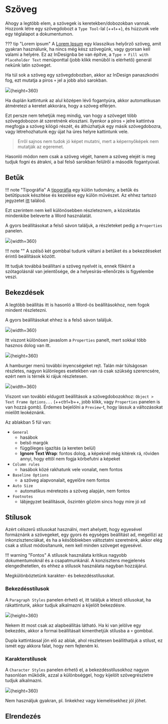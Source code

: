 # Szöveg

<!-- TODO: szövegkeret beállítások, belső margók -->

Ahogy a legtöbb elem, a szövegek is keretekben/dobozokban vannak.
Hozzonk létre egy szövegdobozt a `Type Tool`-lal (++t++), és húzzunk vele egy téglalapot a dokumentumon.

??? tip "Lorem ipsum"
    A [Lorem Ipsum](https://en.wikipedia.org/wiki/Lorem_ipsum) egy klasszikus helyőrző szöveg, amit gyakran használunk, ha nincs még kész szövegünk, vagy gyorsan kell valami a helyére.
    Ez az InDesignba be van építve, a `Type > Fill with Placeholder Text`  menüponttal (jobb klikk menüből is elérhető) generál nekünk latin szöveget.

Ha túl sok a szöveg egy szövegdobozban, akkor az InDesign panaszkodni fog, ezt mutatja a piros `+` jel a jobb alsó sarokban.

![](img/text_overflow.png){height=360}

Ha duplán kattintunk az alul középen lévő fogantyúra, akkor automatikusan átméretezi a keretet akkorára, hogy a szöveg elférjen.

Ezt persze nem tehetjük meg mindig, van hogy a szöveget több szövegdobozon át szeretnénk elosztani. Ilyenkor a piros `+` jelre kattintva megfogja a szöveg kilógó részét, és áthúzhatjuk egy másik szövegdobozra, vagy létrehozhatunk egy újat ha üres helyre kattintunk vele.

> Erről sajnos nem tudok jó képet mutatni, mert a képernyőképek nem mutatják az egeremet.

Hasonló módon nem csak a szöveg végét, hanem a szöveg elejét is meg tudjuk fogni és átrakni, a bal felső sarokban felülről a második fogantyúval.

<!-- TODO: cukorka: shift klikkel van auto text threading -->

## Betűk

!!! note "Tipográfia"
    A [tipográfia](https://hu.wikipedia.org/wiki/Tipogr%C3%A1fia) egy külön tudomány, a betűk és betűtípusok készítése és kezelése egy külön művészet. 
    Az ehhez tartozó jegyzetet [itt](typography.md) találod.

Ezt szerintem nem kell különösebben részleteznem, a közoktatás mindenkibe beleverte a Word használatát.

A gyors beállításokat a felső sávon találjuk, a részleteket pedig a `Properties` panelen.

![](img/text_character_bar.png){width=360}

!!! note ""
    A szélső két gombbal tudunk váltani a betűket és a bekezdéseket érintő beállítások között.

Itt tudjuk továbbá beállítani a szöveg nyelvét is, ennek főként a szótagolásnál van jelentősége, de a helyesírás-ellenőrzés is figyelembe veszi.

## Bekezdések

A legtöbb beállítás itt is hasonló a Word-ös beállításokhoz, nem fogok mindent részletezni.

A gyors beállításokat ehhez is a felső sávon találjuk.

![](img/text_paragraph_bar.png){width=360}

Itt viszont különösen javaslom a `Properties` panelt, mert sokkal több hasznos dolog van itt.

![](img/text_paragraph_properties.png){height=360}

A hamburger menü további ínyencségeket rejt. Talán már túlságosan részletes, nagyon különleges esetekben van rá csak szükség szerencsére, ezért nem is térnék ki rájuk részletesen.

![](img/text_paragraph_hamburger.png){width=360}

Viszont van további eldugott beállítások a szövegdobozokhoz: `Object > Text Frame Options...` (++ctrl+b++, jobb klikk, vagy `Properties` panelen is van hozzá gomb). Érdemes bejelölni a `Preview`-t, hogy lássuk a változásokat mielőtt leokéznánk.

Az ablakban 5 fül van:

- `General`
    - hasábok
    - belső margók
    - függőleges igazítás (a kereten belül)
    - **Ignore Text Wrap**: fontos dolog, a képeknél még kitérek rá, röviden annyi, hogy ettől nem fogja körbefutni a képeket
- `Column rules`
    - hasábok közé rakhatunk vele vonalat, nem fontos
- `Baseline Options`
    - a szöveg alapvonalait, egyelőre nem fontos
- `Auto Size`
    - automatikus méretezés a szöveg alapján, nem fontos
- `Footnotes`
    - lábjegyzet beállítások, őszintén gőzöm sincs hogy mire jó xd

## Stílusok

Azért célszerű stílusokat használni, mert ahelyett, hogy egyesével formáznánk a szövegeket, egy gyors és egységes beállítást ad, megelőzi az inkonzisztenciákat, és ha a későbbiekben változtatni szeretnénk, akkor elég csak a stílust módosítanunk, nem kell minden szöveget egyesével.

!!! warning "Fontos"
    A stílusok használata kritikus nagyobb dokumentumoknál és a csapatmunkánál. A konzisztens megjelenés elengedhetetlen, és ehhez a stílusok használata nagyban hozzájárul.

Megkülönböztetünk karakter- és bekezdésstílusokat.

### Bekezdésstílusok

A `Paragraph Styles` panelen érhető el, itt találjuk a létező stílusokat, ha rákattintunk, akkor tudjuk alkalmazni a kijelölt bekezdésre.

![](img/text_paragraph_styles_panel.png){height=360}

Nekem itt most csak az alapbeállítás látható.
Ha ki van jelölve egy bekezdés, akkor a formai beállításait kimenthetjük stílusba a `+` gombbal.

Dupla kattintással jön elő az ablak, ahol részletesen beállíthatjuk a stílust, ez ismét egy akkora falat, hogy nem fejteném ki. 

### Karakterstílusok

A `Character Styles` panelen érhető el, a bekezdésstílusokhoz nagyon hasonlóan működik, azzal a különbséggel, hogy kijelölt szövegrészletre tudjuk alkalmazni. 

![](img/text_character_styles_panel.png){height=360}

Nem használjuk gyakran, pl. linkekhez vagy kiemelésekhez jól jöhet.

## Elrendezés

<!-- 
TODO:
csíkok/sorhoz igazítás (baseline grid, align to grid)
hasábok, magók
keep options
-->